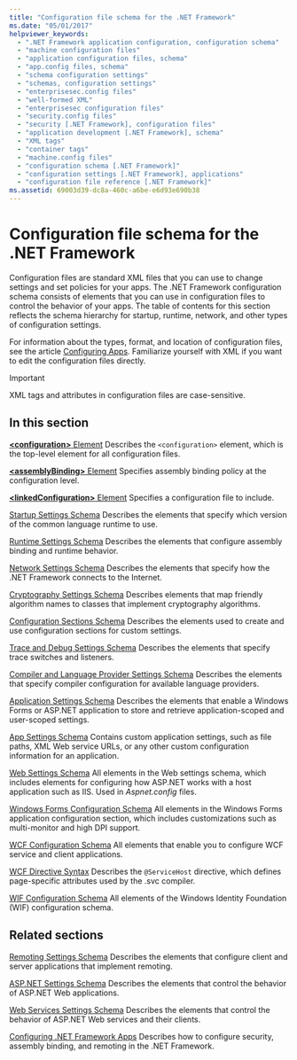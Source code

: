 ```yaml
---
title: "Configuration file schema for the .NET Framework"
ms.date: "05/01/2017"
helpviewer_keywords: 
  - ".NET Framework application configuration, configuration schema"
  - "machine configuration files"
  - "application configuration files, schema"
  - "app.config files, schema"
  - "schema configuration settings"
  - "schemas, configuration settings"
  - "enterprisesec.config files"
  - "well-formed XML"
  - "enterprisesec configuration files"
  - "security.config files"
  - "security [.NET Framework], configuration files"
  - "application development [.NET Framework], schema"
  - "XML tags"
  - "container tags"
  - "machine.config files"
  - "configuration schema [.NET Framework]"
  - "configuration settings [.NET Framework], applications"
  - "configuration file reference [.NET Framework]"
ms.assetid: 69003d39-dc8a-460c-a6be-e6d93e690b38
---
```


# Configuration file schema for the .NET Framework

Configuration files are standard XML files that you can use to change settings and set policies for your apps. The .NET Framework configuration schema consists of elements that you can use in configuration files to control the behavior of your apps. The table of contents for this section reflects the schema hierarchy for startup, runtime, network, and other types of configuration settings.

For information about the types, format, and location of configuration files, see the article [Configuring Apps](~/docs/framework/configure-apps/index.md). Familiarize yourself with XML if you want to edit the configuration files directly.

> [!IMPORTANT]
> XML tags and attributes in configuration files are case-sensitive.

## In this section

[**\<configuration>** Element](~/docs/framework/configure-apps/file-schema/configuration-element.md)
Describes the `<configuration>` element, which is the top-level element for all configuration files.

[**\<assemblyBinding>** Element](~/docs/framework/configure-apps/file-schema/assemblybinding-element-for-configuration.md)
Specifies assembly binding policy at the configuration level.

[**\<linkedConfiguration>** Element](~/docs/framework/configure-apps/file-schema/linkedconfiguration-element.md)
Specifies a configuration file to include.

[Startup Settings Schema](~/docs/framework/configure-apps/file-schema/startup/index.md)
Describes the elements that specify which version of the common language runtime to use.

[Runtime Settings Schema](~/docs/framework/configure-apps/file-schema/runtime/index.md)
Describes the elements that configure assembly binding and runtime behavior.

[Network Settings Schema](~/docs/framework/configure-apps/file-schema/network/index.md)
Describes the elements that specify how the .NET Framework connects to the Internet.

[Cryptography Settings Schema](~/docs/framework/configure-apps/file-schema/cryptography/index.md)
Describes elements that map friendly algorithm names to classes that implement cryptography algorithms.

[Configuration Sections Schema](~/docs/framework/configure-apps/file-schema/configuration-sections-schema.md)
Describes the elements used to create and use configuration sections for custom settings.

[Trace and Debug Settings Schema](~/docs/framework/configure-apps/file-schema/trace-debug/index.md)
Describes the elements that specify trace switches and listeners.

[Compiler and Language Provider Settings Schema](~/docs/framework/configure-apps/file-schema/compiler/index.md)
Describes the elements that specify compiler configuration for available language providers.

[Application Settings Schema](~/docs/framework/configure-apps/file-schema/application-settings-schema.md)
Describes the elements that enable a Windows Forms or ASP.NET application to store and retrieve application-scoped and user-scoped settings.

[App Settings Schema](~/docs/framework/configure-apps/file-schema/appsettings/index.md)
Contains custom application settings, such as file paths, XML Web service URLs, or any other custom configuration information for an application.

[Web Settings Schema](~/docs/framework/configure-apps/file-schema/web/index.md)
All elements in the Web settings schema, which includes elements for configuring how ASP.NET works with a host application such as IIS. Used in *Aspnet.config* files.

[Windows Forms Configuration Schema](winforms/index.md)
All elements in the Windows Forms application configuration section, which includes customizations such as multi-monitor and high DPI support.

[WCF Configuration Schema](~/docs/framework/configure-apps/file-schema/wcf/index.md)
All elements that enable you to configure WCF service and client applications.

[WCF Directive Syntax](~/docs/framework/configure-apps/file-schema/wcf-directive/index.md)
Describes the `@ServiceHost` directive, which defines page-specific attributes used by the .svc compiler.

[WIF Configuration Schema](windows-identity-foundation/index.md)
All elements of the Windows Identity Foundation (WIF) configuration schema.

## Related sections

[Remoting Settings Schema](https://msdn.microsoft.com/library/dc2d1e62-9af7-4ca1-99fd-98b93bb4db9e)
Describes the elements that configure client and server applications that implement remoting.

[ASP.NET Settings Schema](https://msdn.microsoft.com/library/b5ysx397\(v=vs.100\).aspx)
Describes the elements that control the behavior of ASP.NET Web applications.

[Web Services Settings Schema](https://msdn.microsoft.com/library/f84d6d55-1add-4eb7-ae46-33df5833ea2e)
Describes the elements that control the behavior of ASP.NET Web services and their clients.

[Configuring .NET Framework Apps](https://msdn.microsoft.com/library/d789b592-fcb5-4e3d-8ac9-e0299adaaa42)
Describes how to configure security, assembly binding, and remoting in the .NET Framework.
